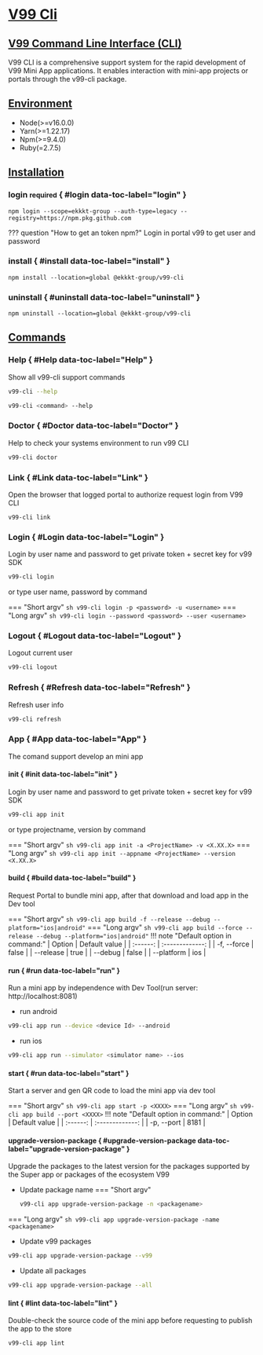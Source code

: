 # [V99 Cli]
## [V99 Command Line Interface (CLI)]
[V99 Command Line Interface (CLI)]: getting-started.md

V99 CLI is a comprehensive support system for the rapid development of V99 Mini App applications. It enables interaction with mini-app projects or portals through the v99-cli package.
## [Environment]
[Environment]: environment.md

- Node(>=v16.0.0)
- Yarn(>=1.22.17)
- Npm(>=9.4.0)
- Ruby(=2.7.5)
## [Installation]
[Installation]: installation.md

### __login__ <small>required</small> { #login data-toc-label="login" }

```
npm login --scope=ekkkt-group --auth-type=legacy --registry=https://npm.pkg.github.com
```

??? question "How to get an token npm?"
    Login in portal v99 to get user and password

### __install__ { #install data-toc-label="install" }

```
npm install --location=global @ekkkt-group/v99-cli
```


### __uninstall__ { #uninstall data-toc-label="uninstall" }

```
npm uninstall --location=global @ekkkt-group/v99-cli
```
## [Commands]

[Commands]: commands.md

### __Help__ { #Help data-toc-label="Help" }
Show all v99-cli support commands
``` sh
v99-cli --help
```

``` sh
v99-cli <command> --help
```

### __Doctor__ { #Doctor data-toc-label="Doctor" }
Help to check your systems environment to run v99 CLI
``` sh
v99-cli doctor
```

### __Link__ { #Link data-toc-label="Link" }
Open the browser that logged portal to authorize request login from V99 CLI
```
v99-cli link
```

### __Login__ { #Login data-toc-label="Login" }
Login by user name and password to get private token + secret key for v99 SDK
``` sh
v99-cli login
```

or type user name, password by command

=== "Short argv"
    ``` sh
    v99-cli login -p <password> -u <username>
    ```
=== "Long argv"
    ``` sh
    v99-cli login --password <password> --user <username>
    ```


### __Logout__ { #Logout data-toc-label="Logout" }
Logout current user
``` sh
v99-cli logout
```

### __Refresh__ { #Refresh data-toc-label="Refresh" }
Refresh user info
``` sh
v99-cli refresh
```

### __App__ { #App data-toc-label="App" }
The comand support develop an mini app
#### __init__ { #init data-toc-label="init" }
Login by user name and password to get private token + secret key for v99 SDK
``` sh
v99-cli app init
```

or type projectname, version by command

=== "Short argv"
    ``` sh
    v99-cli app init -a <ProjectName> -v <X.XX.X>
    ```
=== "Long argv"
    ``` sh
    v99-cli app init --appname <ProjectName> --version <X.XX.X>
    ```
#### __build__ { #build data-toc-label="build" }
Request Portal to bundle mini app, after that download and load app in the Dev tool

=== "Short argv"
    ``` sh
    v99-cli app build -f --release --debug --platform="ios|android"
    ```
=== "Long argv"
    ``` sh
    v99-cli app build --force --release --debug --platform="ios|android"
    ```
!!! note "Default option in command:"
| Option     |  Default value   |
| :------:    |  :-------------:   |
| -f, --force |  false           |
| --release  |  true            |
| --debug    |  false           |
| --platform |  ios             | 

#### __run__ { #run data-toc-label="run" }
Run a mini app by independence with Dev Tool(run server: http://localhost:8081)

+ run android
``` sh
v99-cli app run --device <device Id> --android
```
+ run ios
``` sh
v99-cli app run --simulator <simulator name> --ios
```

#### __start__ { #run data-toc-label="start" }
Start a server and gen QR code to load the mini app via dev tool

=== "Short argv"
    ``` sh
    v99-cli app start -p <XXXX>
    ```
=== "Long argv"
    ``` sh
    v99-cli app build --port <XXXX>
    ```
!!! note "Default option in command:"
| Option     |  Default value   |
| :------:    |  :-------------:   |
| -p, --port |  8181           |

#### __upgrade-version-package__ { #upgrade-version-package data-toc-label="upgrade-version-package" }
Upgrade the packages to the latest version for the packages supported by the Super app or packages of the ecosystem V99

+ Update package name
=== "Short argv"
    ``` sh
    v99-cli app upgrade-version-package -n <packagename>
    ```
=== "Long argv"
    ``` sh
    v99-cli app upgrade-version-package -name <packagename>
    ```
+ Update v99 packages
``` sh
v99-cli app upgrade-version-package --v99
```
+ Update all packages 
``` sh
v99-cli app upgrade-version-package --all
```
#### __lint__ { #lint data-toc-label="lint" }
Double-check the source code of the mini app before requesting to publish the app to the store

``` sh
v99-cli app lint
```
[V99 Cli]: index.md
